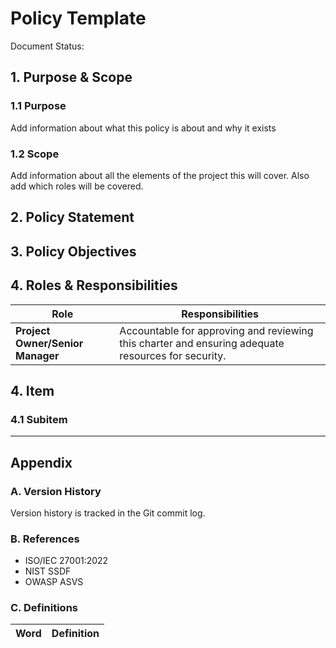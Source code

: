 # Policy Template
Document Status:

## 1. Purpose & Scope

### 1.1 Purpose
Add information about what this policy is about and why it exists

### 1.2 Scope
Add information about all the elements of the project this will cover. Also add which roles will be covered.

## 2. Policy Statement

## 3. Policy Objectives

## 4. Roles & Responsibilities

| Role                           | Responsibilities                                                                                     |
|---------------------------------|-----------------------------------------------------------------------------------------------------|
| **Project Owner/Senior Manager**| Accountable for approving and reviewing this charter and ensuring adequate resources for security.   |


## 4. Item

### 4.1 Subitem

---

## Appendix

### A. Version History
Version history is tracked in the Git commit log.

### B. References
- ISO/IEC 27001:2022 
- NIST SSDF
- OWASP ASVS

### C. Definitions
| Word | Definition |
| --- | --- |